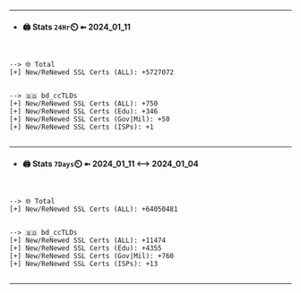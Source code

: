

---
- #### 🖨️ **Stats** `24Hr`⏲️ ➼ 2024_01_11
```console


--> 🌐 Total
[+] New/ReNewed SSL Certs (ALL): +5727072


--> 🇧🇩 bd_ccTLDs
[+] New/ReNewed SSL Certs (ALL): +750
[+] New/ReNewed SSL Certs (Edu): +346
[+] New/ReNewed SSL Certs (Gov|Mil): +50
[+] New/ReNewed SSL Certs (ISPs): +1


```

---
- #### 🖨️ **Stats** `7Days`⏲️ ➼ 2024_01_11 <--> 2024_01_04
```console


--> 🌐 Total
[+] New/ReNewed SSL Certs (ALL): +64050481


--> 🇧🇩 bd_ccTLDs
[+] New/ReNewed SSL Certs (ALL): +11474
[+] New/ReNewed SSL Certs (Edu): +4355
[+] New/ReNewed SSL Certs (Gov|Mil): +760
[+] New/ReNewed SSL Certs (ISPs): +13


```

---

